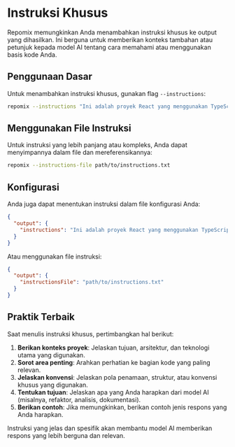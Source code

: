 # Instruksi Khusus

<script setup>
import HomeBadges from '../../../components/HomeBadges.vue'
</script>

<HomeBadges />

Repomix memungkinkan Anda menambahkan instruksi khusus ke output yang dihasilkan. Ini berguna untuk memberikan konteks tambahan atau petunjuk kepada model AI tentang cara memahami atau menggunakan basis kode Anda.

## Penggunaan Dasar

Untuk menambahkan instruksi khusus, gunakan flag `--instructions`:

```bash
repomix --instructions "Ini adalah proyek React yang menggunakan TypeScript. Perhatikan pola komponen yang digunakan."
```

## Menggunakan File Instruksi

Untuk instruksi yang lebih panjang atau kompleks, Anda dapat menyimpannya dalam file dan mereferensikannya:

```bash
repomix --instructions-file path/to/instructions.txt
```

## Konfigurasi

Anda juga dapat menentukan instruksi dalam file konfigurasi Anda:

```json
{
  "output": {
    "instructions": "Ini adalah proyek React yang menggunakan TypeScript. Perhatikan pola komponen yang digunakan."
  }
}
```

Atau menggunakan file instruksi:

```json
{
  "output": {
    "instructionsFile": "path/to/instructions.txt"
  }
}
```

## Praktik Terbaik

Saat menulis instruksi khusus, pertimbangkan hal berikut:

1. **Berikan konteks proyek**: Jelaskan tujuan, arsitektur, dan teknologi utama yang digunakan.
2. **Sorot area penting**: Arahkan perhatian ke bagian kode yang paling relevan.
3. **Jelaskan konvensi**: Jelaskan pola penamaan, struktur, atau konvensi khusus yang digunakan.
4. **Tentukan tujuan**: Jelaskan apa yang Anda harapkan dari model AI (misalnya, refaktor, analisis, dokumentasi).
5. **Berikan contoh**: Jika memungkinkan, berikan contoh jenis respons yang Anda harapkan.

Instruksi yang jelas dan spesifik akan membantu model AI memberikan respons yang lebih berguna dan relevan.
